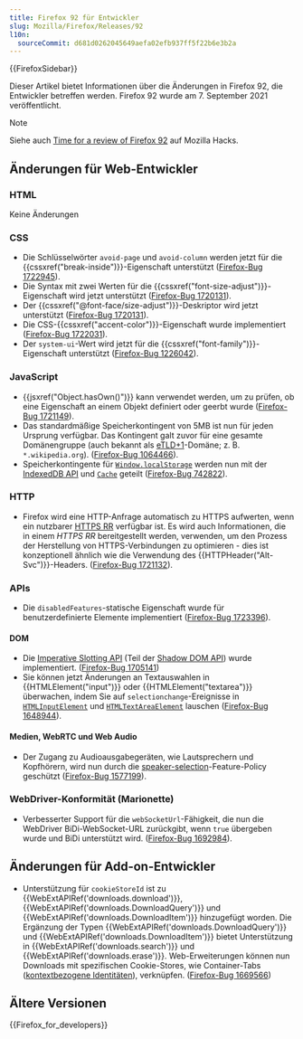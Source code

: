 ```yaml
---
title: Firefox 92 für Entwickler
slug: Mozilla/Firefox/Releases/92
l10n:
  sourceCommit: d681d0262045649aefa02efb937ff5f22b6e3b2a
---
```


{{FirefoxSidebar}}

Dieser Artikel bietet Informationen über die Änderungen in Firefox 92, die Entwickler betreffen werden. Firefox 92 wurde am 7. September 2021 veröffentlicht.

> [!NOTE]
> Siehe auch [Time for a review of Firefox 92](https://hacks.mozilla.org/2021/09/time-for-a-review-of-firefox-92/) auf Mozilla Hacks.

## Änderungen für Web-Entwickler

### HTML

Keine Änderungen

### CSS

- Die Schlüsselwörter `avoid-page` und `avoid-column` werden jetzt für die {{cssxref("break-inside")}}-Eigenschaft unterstützt ([Firefox-Bug 1722945](https://bugzil.la/1722945)).
- Die Syntax mit zwei Werten für die {{cssxref("font-size-adjust")}}-Eigenschaft wird jetzt unterstützt ([Firefox-Bug 1720131](https://bugzil.la/1720131)).
- Der {{cssxref("@font-face/size-adjust")}}-Deskriptor wird jetzt unterstützt ([Firefox-Bug 1720131](https://bugzil.la/1720131)).
- Die CSS-{{cssxref("accent-color")}}-Eigenschaft wurde implementiert ([Firefox-Bug 1722031](https://bugzil.la/1722031)).
- Der `system-ui`-Wert wird jetzt für die {{cssxref("font-family")}}-Eigenschaft unterstützt ([Firefox-Bug 1226042](https://bugzil.la/1226042)).

### JavaScript

- {{jsxref("Object.hasOwn()")}} kann verwendet werden, um zu prüfen, ob eine Eigenschaft an einem Objekt definiert oder geerbt wurde ([Firefox-Bug 1721149](https://bugzil.la/1721149)).
- Das standardmäßige Speicherkontingent von 5MB ist nun für jeden Ursprung verfügbar. Das Kontingent galt zuvor für eine gesamte Domänengruppe (auch bekannt als [eTLD+1](/de/docs/Glossary/eTLD)-Domäne; z. B. `*.wikipedia.org`). ([Firefox-Bug 1064466](https://bugzil.la/1064466)).
- Speicherkontingente für [`Window.localStorage`](/de/docs/Web/API/Window/localStorage) werden nun mit der [IndexedDB API](/de/docs/Web/API/IndexedDB_API) und [`Cache`](/de/docs/Web/API/Cache) geteilt ([Firefox-Bug 742822](https://bugzil.la/742822)).

### HTTP

- Firefox wird eine HTTP-Anfrage automatisch zu HTTPS aufwerten, wenn ein nutzbarer [HTTPS RR](/de/docs/Glossary/HTTPS_RR) verfügbar ist.
  Es wird auch Informationen, die in einem _HTTPS RR_ bereitgestellt werden, verwenden, um den Prozess der Herstellung von HTTPS-Verbindungen zu optimieren - dies ist konzeptionell ähnlich wie die Verwendung des {{HTTPHeader("Alt-Svc")}}-Headers.
  ([Firefox-Bug 1721132](https://bugzil.la/1721132)).

### APIs

- Die `disabledFeatures`-statische Eigenschaft wurde für benutzerdefinierte Elemente implementiert ([Firefox-Bug 1723396](https://bugzil.la/1723396)).

#### DOM

- Die [Imperative Slotting API](/de/docs/Web/API/HTMLSlotElement) (Teil der [Shadow DOM API](/de/docs/Web/API/Web_components/Using_shadow_DOM)) wurde implementiert. ([Firefox-Bug 1705141](https://bugzil.la/1705141))
- Sie können jetzt Änderungen an Textauswahlen in {{HTMLElement("input")}} oder {{HTMLElement("textarea")}} überwachen, indem Sie auf `selectionchange`-Ereignisse in [`HTMLInputElement`](/de/docs/Web/API/HTMLInputElement/selectionchange_event) und [`HTMLTextAreaElement`](/de/docs/Web/API/HTMLTextAreaElement/selectionchange_event) lauschen ([Firefox-Bug 1648944](https://bugzil.la/1648944)).

#### Medien, WebRTC und Web Audio

- Der Zugang zu Audioausgabegeräten, wie Lautsprechern und Kopfhörern, wird nun durch die [speaker-selection](/de/docs/Web/HTTP/Headers/Permissions-Policy/speaker-selection)-Feature-Policy geschützt ([Firefox-Bug 1577199](https://bugzil.la/1577199)).

### WebDriver-Konformität (Marionette)

- Verbesserter Support für die `webSocketUrl`-Fähigkeit, die nun die WebDriver BiDi-WebSocket-URL zurückgibt, wenn `true` übergeben wurde und BiDi unterstützt wird. ([Firefox-Bug 1692984](https://bugzil.la/1692984)).

## Änderungen für Add-on-Entwickler

- Unterstützung für `cookieStoreId` ist zu {{WebExtAPIRef('downloads.download')}}, {{WebExtAPIRef('downloads.DownloadQuery')}} und {{WebExtAPIRef('downloads.DownloadItem')}} hinzugefügt worden. Die Ergänzung der Typen {{WebExtAPIRef('downloads.DownloadQuery')}} und {{WebExtAPIRef('downloads.DownloadItem')}} bietet Unterstützung in {{WebExtAPIRef('downloads.search')}} und {{WebExtAPIRef('downloads.erase')}}. Web-Erweiterungen können nun Downloads mit spezifischen Cookie-Stores, wie Container-Tabs ([kontextbezogene Identitäten](/de/docs/Mozilla/Add-ons/WebExtensions/Work_with_contextual_identities)), verknüpfen. ([Firefox-Bug 1669566](https://bugzil.la/1669566))

## Ältere Versionen

{{Firefox_for_developers}}
